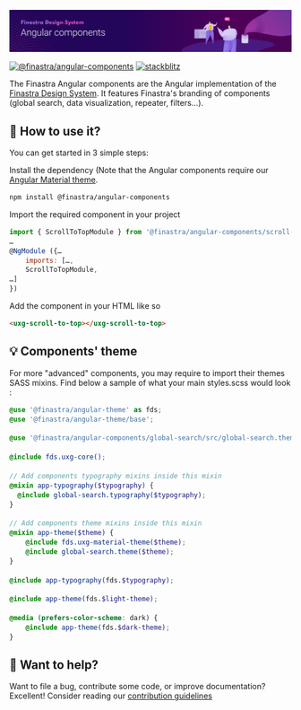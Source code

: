 ![](../../.github/assets/banner_angular-components.png)

[![@finastra/angular-components](https://img.shields.io/npm/v/@finastra/angular-components?label=angular-components&style=flat-square)](https://www.npmjs.com/package/@finastra/angular-components)
[![stackblitz](https://img.shields.io/badge/stackblitz-ffdcbot-brightgreen?style=flat-square)](https://stackblitz.com/@ffdcbot)

The Finastra Angular components are the Angular implementation of the [Finastra Design System](https://design.fusionfabric.cloud). It features Finastra's branding of components (global search, data visualization, repeater, filters...).

## 🤔 How to use it? 

You can get started in 3 simple steps:

Install the dependency (Note that the Angular components require our [Angular Material theme](https://www.npmjs.com/package/@finastra/angular-theme).

```Bash
npm install @finastra/angular-components
```

Import the required component in your project

```Javascript
import { ScrollToTopModule } from '@finastra/angular-components/scroll-to-top';
…
@NgModule ({…
    imports: […,
    ScrollToTopModule,
…]
})
```

Add the component in your HTML like so

```HTML
<uxg-scroll-to-top></uxg-scroll-to-top>
```

## 💡 Components' theme

For more "advanced" components, you may require to import their themes SASS mixins.
Find below a sample of what your main styles.scss would look :

```SCSS
@use '@finastra/angular-theme' as fds;
@use '@finastra/angular-theme/base';

@use '@finastra/angular-components/global-search/src/global-search.theme' as global-search;

@include fds.uxg-core();

// Add components typography mixins inside this mixin
@mixin app-typography($typography) {
  @include global-search.typography($typography);
}

// Add components theme mixins inside this mixin
@mixin app-theme($theme) {
    @include fds.uxg-material-theme($theme);
    @include global-search.theme($theme);
}

@include app-typography(fds.$typography);

@include app-theme(fds.$light-theme);

@media (prefers-color-scheme: dark) {
    @include app-theme(fds.$dark-theme);
}
```

## 💌 Want to help?

Want to file a bug, contribute some code, or improve documentation?
Excellent! Consider reading our [contribution guidelines](../../CONTRIBUTING.md)
